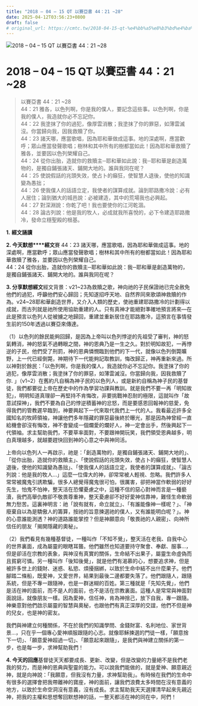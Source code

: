 ```yaml
---
title: "2018 – 04 – 15 QT 以賽亞書 44：21 ~28"
date: 2025-04-12T03:56:23+0800
draft: false
# original_url: https://cmtc.tw/2018-04-15-qt-%e4%bb%a5%e8%b3%bd%e4%ba%9e%e6%9b%b8-44%ef%bc%9a21-28
---
```


![2018 – 04 – 15 QT 以賽亞書 44：21 ~28](/images/qt.jpg   "2018 – 04 – 15 QT 以賽亞書 44：21 ~28")

# 2018 – 04 – 15 QT 以賽亞書 44：21 ~28

> 以賽亞書 44：21 ~28  
> 44：21 雅各，以色列啊，你是我的僕人，要記念這些事。以色列啊，你是我的僕人，我造就你必不忘記你。  
> 44：22 我塗抹了你的過犯，像厚雲消散；我塗抹了你的罪惡，如薄雲滅沒。你當歸向我，因我救贖了你。  
> 44：23 諸天哪，應當歌唱，因為耶和華做成這事。地的深處啊，應當歡呼；眾山應當發聲歌唱；樹林和其中所有的樹都當如此！因為耶和華救贖了雅各，並要因以色列榮耀自己。  
> 44：24 從你出胎，造就你的救贖主─耶和華如此說：我─耶和華是創造萬物的，是獨自鋪張諸天、鋪開大地的。誰與我同在呢？  
> 44：25 使說假話的兆頭失效，使占卜的癲狂，使智慧人退後，使他的知識變為愚拙；  
> 44：26 使我僕人的話語立定，我使者的謀算成就。論到耶路撒冷說：必有人居住；論到猶大的城邑說：必被建造，其中的荒場我也必興起。  
> 44：27 對深淵說：你乾了吧！我也要使你的江河乾涸。  
> 44：28 論古列說：他是我的牧人，必成就我所喜悅的，必下令建造耶路撒冷，發命立穩聖殿的根基。

**1.** **經文誦讀**

**2. 今天默想****經文**賽 44：23 諸天哪，應當歌唱，因為耶和華做成這事。地的深處啊，應當歡呼；眾山應當發聲歌唱；樹林和其中所有的樹都當如此！因為耶和華救贖了雅各，並要因以色列榮耀自己。  
44：24 從你出胎，造就你的救贖主─耶和華如此說：我─耶和華是創造萬物的，是獨自鋪張諸天、鋪開大地的。誰與我同在呢？

**3. 分享默想經文**經文背景：v21\~23為救贖之歌，神向祂的子民保證祂已完全赦免他們的過犯，呼籲他們安心歸回；先知遂招呼天地、自然界同來歌頌神救贖的作為。v24\~28耶和華創造世界，又介入人類的歷史，使祂重建耶路撒冷的計劃得以成就，而古列就是祂所使用協助重建的人。只有真神才能絕對準確地預言將來—在此是預言以色列人從被擄之地歸回，重建並重新居住在耶路撒冷，這預言在事情發生前的150年透過以賽亞來傳達。

（1）以色列的餘民能夠回歸，是因為上帝叫以色列悖逆的先祖受了審判，神的怒氣轉消，神的怒氣不過轉眼之間，神的恩典乃是一生之久。對於明知故犯，一再悖逆的子民，他們受了刑罰，神的恩典憐憫臨到他們的下一代，就像以色列倒斃曠野，上一代已經倒斃，神期待下一代能夠記取教訓，悔改歸正，神再重新來過。所以神對於餘民：「以色列啊，你是我的僕人，我造就你必不忘記你。我塗抹了你的過犯，像厚雲消散；我塗抹了你的罪惡，如薄雲滅沒。你當歸向我，因我救贖了你. 」（v1\~2）在舊約凡自稱為神子民的以色列人，或是新約自稱為神子民的基督徒，我們都要從上帝在歷史中的作為學習功課與教訓。就是我們不要一再「明知故犯」，明明知道真理卻一再堅持不肯悔改，非要挑戰神忍耐的極限，這就叫作「故意試探神」，我們不要為自己的悖逆積蓄神的忿怒，而是要感恩回報神的慈愛，免得我們的管教遲早臨到，神要興起下一代來取代我們上一代的人。我看最近許多全國知名的牧師領袖，神讓他們多年隱藏的罪惡最後終於曝光，那是因為神曾經一直給機會卻沒有悔改，神不會變成一個爛愛的爛好人，神一定會出手，然後興起下一代領袖。求主幫助我們，不要草率面對，不要跟神開玩笑，我們領受恩典越多，明白真理越多，就越要趕快回到神的心意之中與神同活。

上帝向以色列人一再啟示，祂是：「創造萬物的，是獨自鋪張諸天、鋪開大地的」、「從你出胎，造就你的救贖主」、「使說假話的兆頭失效，使占卜的癲狂，使智慧人退後，使他的知識變為愚拙」、「使我僕人的話語立定，我使者的謀算成就」、「論古列說：他是我的牧人…」這麼一位偉大的神，卻常常被人輕視、忽略。我們許多人常常被魔鬼引誘欺騙，很多人總覺得魔鬼很可怕，很厲害，卻把神當作軟弱的好好先生，怕鬼不怕神，整天活在恐懼憂慮之中，這種不信的惡心對神而言是一種褻瀆，我們高舉仇敵卻不敬畏尊重神，整天憂慮卻不好好愛神信靠神，難怪生命軟弱無力愁苦。這裏神明言：祂「說有就有，命立就立」、「有誰能像神一樣呢？」、「神廢棄自以為是驕傲人的籌算，按祂的旨意揀選祂的僕人，又有誰能明白呢？」。神的心意誰能測透？神的道路誰能掌控？但是神願意向「敬畏祂的人親密」、向神所信任的朋友「揭開隱藏的奧秘」。

（2）我們看見有幾種基督徒，一種叫作「不知不覺」，整天活在老我、自我中心的世界裏面，成為屬靈的眼瞎耳聾。他們雖然也知道要持守聚會、奉獻、服事…，但是卻活在宗教的表象，與神沒有真實的關係，生命結不出果子，屬靈生命虛偽而且貧窮可憐。另一種叫作「後知後覺」，就是他們有渴慕的心，想要追求神，但是被許多世上的錢財、迷惑、私慾、煩擾捆綁，以致於生命中結不出什麼果子。他們腳踏二條船，既愛神，又愛世界，結果到最後二邊都要失落了。他們跟隨人，跟隨系統，但是不專一跟隨神，也是一群迷糊的百姓。第三種就是「先知先覺」，他們是活在神的面前，而不是人的面前，也不是活在宗教裏面。這種人是常常與神面對面說話，就像朋友一樣。因為愛神，信任神，肯為神捨己，放下自我，專一跟隨。神樂意對他們啟示屬靈的智慧與奧秘，也跟他們有真正深厚的交誼，他們不但是神的兒女，也是神的密友。

我們與神建立何種關係，不在於我們的知識學問、金錢財富、名利地位、家世背景…，只在乎一個專心愛神順服跟隨的心志。就像耶穌揀選的門徒一樣，「願意捨下一切」、「願意愛神超過一切」、「願意起來跟隨」，是我們與神建立關係的第一步，也是每一步，求神幫助我們！

**4. 今天的回應**基督徒天天都要成長、更新、改變，但是改變的力量絕不是我們老我的努力，而是神的恩典與聖靈的能力。可以說我們能做的，就是愛神、願意親近神，就是向神說：「我願意，但我沒有力量，求神幫助我」。有時候在我們的生命中有很多的選擇會把我帶離神的寶座，神的面前，讓我們浪費太多時間在沒有意義的地方，以致於生命空洞沒有意義，沒有成長。求主幫助我天天選擇清早起來先親近神，把我的主權和思想奪回默想神的話，一整天都活在神的同在中，阿們！